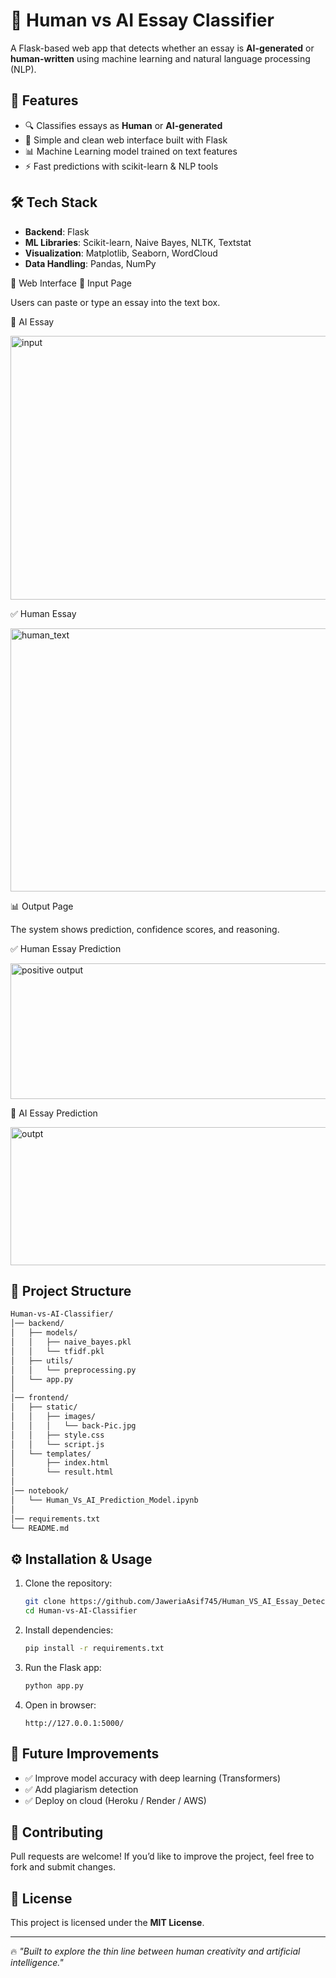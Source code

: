 # 🧠 Human vs AI Essay Classifier

A Flask-based web app that detects whether an essay is **AI-generated** or **human-written** using machine learning and natural language processing (NLP).

## 🚀 Features

* 🔍 Classifies essays as **Human** or **AI-generated**
* 📝 Simple and clean web interface built with Flask
* 📊 Machine Learning model trained on text features
* ⚡ Fast predictions with scikit-learn & NLP tools

## 🛠️ Tech Stack

* **Backend**: Flask
* **ML Libraries**: Scikit-learn, Naive Bayes, NLTK, Textstat
* **Visualization**: Matplotlib, Seaborn, WordCloud
* **Data Handling**: Pandas, NumPy

🎨 Web Interface
📝 Input Page

Users can paste or type an essay into the text box.

🤖 AI Essay

<img width="818" height="422" alt="input" src="https://github.com/user-attachments/assets/f6f6d5e9-ff33-410f-87c3-7c697e4143e0" />

✅ Human Essay

<img width="780" height="421" alt="human_text" src="https://github.com/user-attachments/assets/3f05b04a-b578-4688-807b-e62bedf60fc6" />


📊 Output Page

The system shows prediction, confidence scores, and reasoning.

✅ Human Essay Prediction

<img width="612" height="217" alt="positive output" src="https://github.com/user-attachments/assets/975514f5-c840-44ba-bb0f-71c4120a9305" />

🤖 AI Essay Prediction

<img width="610" height="221" alt="outpt" src="https://github.com/user-attachments/assets/dfabc878-e795-4826-9831-a7f0c7c5e0e5" />


## 📂 Project Structure

 ```bash
Human-vs-AI-Classifier/
│── backend/
│   ├── models/
│   │   ├── naive_bayes.pkl
│   │   └── tfidf.pkl
│   ├── utils/
│   │   └── preprocessing.py
│   └── app.py
│
│── frontend/
│   ├── static/
│   │   ├── images/
│   │   │   └── back-Pic.jpg
│   │   ├── style.css
│   │   └── script.js
│   └── templates/
│       ├── index.html
│       └── result.html
│
│── notebook/
│   └── Human_Vs_AI_Prediction_Model.ipynb
│
│── requirements.txt
└── README.md
 ```

## ⚙️ Installation & Usage

1. Clone the repository:

   ```bash
   git clone https://github.com/JaweriaAsif745/Human_VS_AI_Essay_Detection.git
   cd Human-vs-AI-Classifier
   ```
2. Install dependencies:

   ```bash
   pip install -r requirements.txt
   ```
3. Run the Flask app:

   ```bash
   python app.py
   ```
4. Open in browser:

   ```
   http://127.0.0.1:5000/
   ```

## 🎯 Future Improvements

* ✅ Improve model accuracy with deep learning (Transformers)
* ✅ Add plagiarism detection
* ✅ Deploy on cloud (Heroku / Render / AWS)

## 🤝 Contributing

Pull requests are welcome! If you’d like to improve the project, feel free to fork and submit changes.

## 📜 License

This project is licensed under the **MIT License**.

---

🔥 *"Built to explore the thin line between human creativity and artificial intelligence."*

